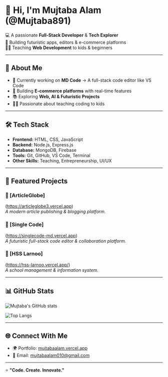 # 👋 Hi, I'm Mujtaba Alam (@Mujtaba891)

💻 A passionate **Full-Stack Developer** & **Tech Explorer**  
🚀 Building futuristic apps, editors & e-commerce platforms  
👨‍🏫 Teaching **Web Development** to kids & beginners  

---

## 🌟 About Me
- 🔭 Currently working on **MD Code** → A full-stack code editor like VS Code  
- 🛒 Building **E-commerce platforms** with real-time features  
- 📚 Exploring **Web, AI & Futuristic Projects**  
- 👨‍🏫 Passionate about teaching coding to kids  

---

## 🛠️ Tech Stack
- **Frontend:** HTML, CSS, JavaScript  
- **Backend:** Node.js, Express.js  
- **Database:** MongoDB, Firebase  
- **Tools:** Git, GitHub, VS Code, Terminal  
- **Other Skills:** Teaching, Entrepreneurship, UI/UX  

---

## 🚀 Featured Projects  

### 🔹 [ArticleGlobe]
(https://articleglobe3.vercel.app)  
*A modern article publishing & blogging platform.*  

### 🔹 [Single Code]
(https://singlecode-md.vercel.app)  
*A futuristic full-stack code editor & collaboration platform.*  

### 🔹 [HSS Larnoo]
(https://hss-larnoo.vercel.app/)  
*A school management & information system.*  

---

## 📊 GitHub Stats
![Mujtaba's GitHub stats](https://github-readme-stats.vercel.app/api?username=Mujtaba891&show_icons=true&theme=radical)  

![Top Langs](https://github-readme-stats.vercel.app/api/top-langs/?username=Mujtaba891&layout=compact&theme=radical)  

---

## 🌐 Connect With Me
- 🌍 Portfolio: [mujtabaalam.vercel.app](https://mujtabaalam.vercel.app)  
- 📧 Email: mujtabaalam010@gmail.com  

---

⭐ **"Code. Create. Innovate."**